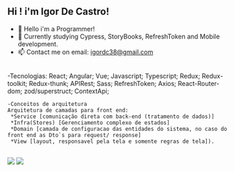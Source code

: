 ## Hi ! i'm Igor De Castro!

- 🔭 Hello i'm a Programmer!
- 🌱 Currently studying Cypress, StoryBooks, RefreshToken and Mobile development.
- 📫 Contact me on email: igordc38@gmail.com

<div style="display: inline_block"><br>
<!--     <img align="center" alt="" height="30" width="40" src="https://raw.githubusercontent.com/devicons/devicon/master/icons/javascript/javascript-plain.svg">
    <img align="center" alt="" height="30" width="40" src="https://raw.githubusercontent.com/devicons/devicon/master/icons/html5/html5-original.svg">
    <img align="center" alt="" height="30" width="40" src="https://raw.githubusercontent.com/devicons/devicon/master/icons/css3/css3-original.svg">
    <img align="center" alt="" height="30" width="40" src="https://cdn.jsdelivr.net/gh/devicons/devicon/icons/bootstrap/bootstrap-plain.svg" />
    <img align="center" alt="" height="30" width="40" src="https://cdn.jsdelivr.net/gh/devicons/devicon/icons/sass/sass-original.svg" />
    <img align="center" alt="" height="30" width="40" src="https://cdn.jsdelivr.net/gh/devicons/devicon/icons/vuejs/vuejs-original.svg" />
    <img align="center" alt="" height="40" width="40" src="https://cdn.jsdelivr.net/gh/devicons/devicon/icons/react/react-original.svg" />
    <img align="center" alt="" height="40" width="40"  src="https://cdn.jsdelivr.net/gh/devicons/devicon/icons/typescript/typescript-original.svg" /> 
    <img align="center" alt="" height="40" width="40" src="https://cdn.jsdelivr.net/gh/devicons/devicon/icons/nextjs/nextjs-original.svg" />
    <img align="center" alt="" height="40" width="40" src="https://cdn.jsdelivr.net/gh/devicons/devicon/icons/jest/jest-plain.svg" /> -->
    -Tecnologias: 
    React;
    Angular;
    Vue;
    Javascript;
    Typescript;
    Redux;
    Redux-toolkit;
    Redux-thunk;
    APIRest;
    Sass;
    RefreshToken;
    Axios; 
    React-Router-dom;
    zod/superstruct;
    ContextApi;
    
    -Conceitos de arquitetura
    Arquitetura de camadas para front end:
     *Service [comunicação direta com back-end (tratamento de dados)]
     *Infra(Stores) [Gerenciamento complexo de estados]
     *Domain [camada de configuracao das entidades do sistema, no caso do front end as Dto`s para request/ response]
     *View [layout, responsavel pela tela e somente regras de tela]).
          
</div>
  
  ##
  
  <div> 
  <a href = "mailto:igordc38@gmail.com"><img src="https://img.shields.io/badge/-Gmail-%23333?style=for-the-badge&logo=gmail&logoColor=white" target="_blank"></a>
  <a href="https://www.linkedin.com/in/igor-de-castro-abrahao-324990207/" target="_blank"><img src="https://img.shields.io/badge/-LinkedIn-%230077B5?style=for-the-badge&logo=linkedin&logoColor=white" target="_blank"></a> 
 
</div>
  

  
